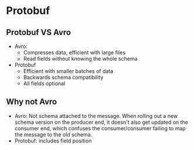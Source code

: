 # Protobuf

## Protobuf VS Avro
- Avro:
  - Compresses data, efficient with large files
  - Read fields without knowing the whole schema
- Protobuf
  - Efficient with smaller batches of data
  - Backwards schema compatibility
  - All fields optional

## Why not Avro
- Avro: Not schema attached to the message. When rolling out a new schema version on the producer end, it doesn't also get updated on the consumer end, which confuses the consumer/consumer failing to map the message to the old schema.
- Protobuf: includes field position
